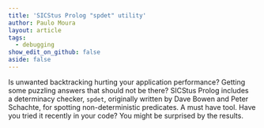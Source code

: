 ```yaml
---
title: 'SICStus Prolog "spdet" utility'
author: Paulo Moura
layout: article
tags:
  - debugging
show_edit_on_github: false
aside: false
---
```


Is unwanted backtracking hurting your application performance? Getting some puzzling answers that should not be there? SICStus Prolog includes a determinacy checker, `spdet`, originally written by Dave Bowen and Peter Schachte, for spotting non-deterministic predicates. A must have tool. Have you tried it recently in your code? You might be surprised by the results.
